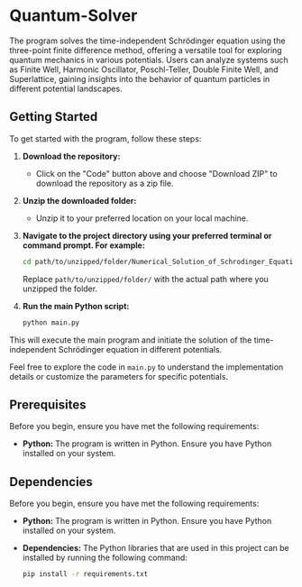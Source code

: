 # Quantum-Solver

The program solves the time-independent Schrödinger equation using the three-point finite difference method, offering a versatile tool for exploring quantum mechanics in various potentials. 
Users can analyze systems such as Finite Well, Harmonic Oscillator, Poschl-Teller, Double Finite Well, and Superlattice, gaining insights into the behavior of quantum particles in different 
potential landscapes.

## Getting Started

To get started with the program, follow these steps:

1. **Download the repository:**
   - Click on the "Code" button above and choose "Download ZIP" to download the repository as a zip file.

2. **Unzip the downloaded folder:**
   - Unzip it to your preferred location on your local machine.

3. **Navigate to the project directory using your preferred terminal or command prompt. For example:**

    ```bash
    cd path/to/unzipped/folder/Numerical_Solution_of_Schrodinger_Equation
    ```

   Replace `path/to/unzipped/folder/` with the actual path where you unzipped the folder.

4. **Run the main Python script:**

    ```bash
    python main.py
    ```

This will execute the main program and initiate the solution of the time-independent Schrödinger equation in different potentials.

Feel free to explore the code in `main.py` to understand the implementation details or customize the parameters for specific potentials.


## Prerequisites

Before you begin, ensure you have met the following requirements:

- **Python:** The program is written in Python. Ensure you have Python installed on your system.

## Dependencies

Before you begin, ensure you have met the following requirements:

- **Python:** The program is written in Python. Ensure you have Python installed on your system.

- **Dependencies:** The Python libraries that are used in this project can be installed by running the following command:

  ```bash
  pip install -r requirements.txt
  
